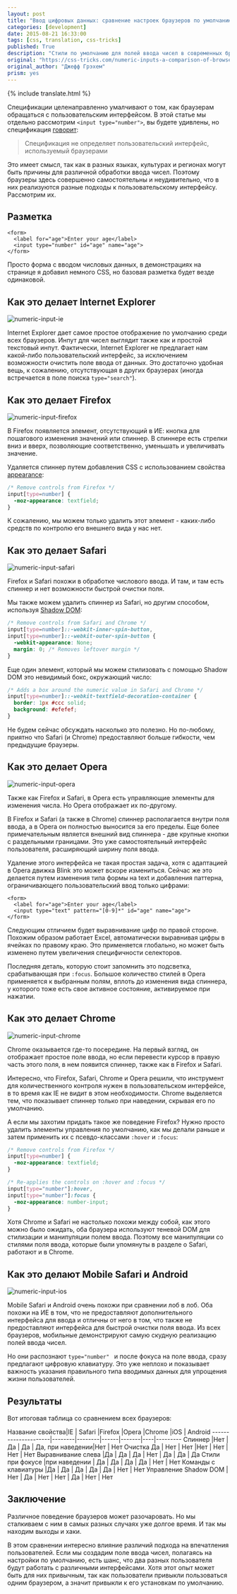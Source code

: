 ```yaml
---
layout: post
title: "Ввод цифровых данных: сравнение настроек браузеров по умолчанию"
categories: [development]
date: 2015-08-21 16:33:00
tags: [css, translation, css-tricks]
published: True
description: "Стили по умолчанию для полей ввода чисел в современных браузерах и возможности по их настройке." 
original: "https://css-tricks.com/numeric-inputs-a-comparison-of-browser-defaults/"
original_author: "Джефф Грэхем"
prism: yes
---
```

{% include translate.html %}

Спецификации целенаправленно умалчивают о том, как браузерам обращаться  с пользовательским интерфейсом. В этой статье мы отдельно  рассмотрим `<input type="number">`, вы будете удивлены, но спецификация [говорит](http://www.w3.org/html/wg/drafts/html/master/semantics.html#number-state-(type=number)):

>Спецификация не определяет пользовательский интерфейс, используемый браузерами

Это имеет смысл, так как в разных языках, культурах и регионах могут быть причины для различной обработки ввода чисел. Поэтому браузеры здесь совершенно самостоятельны и неудивительно, что в них реализуются разные подходы к пользовательскому интерфейсу. Рассмотрим их.

## Разметка

```markup
<form>
  <label for="age">Enter your age</label>
  <input type="number" id="age" name="age">
</form>
```

Просто форма с вводом числовых данных, в демонстрациях на странице  я добавил немного CSS, но базовая разметка будет везде одинаковой.

## Как это делает Internet Explorer

![numeric-input-ie](/images/development/numericInput-ie.gif)

Internet Explorer дает самое простое отображение по умолчанию среди всех браузеров. Инпут для чисел выглядит также как и простой текстовый инпут. Фактически, Internet Explorer не предлагает нам какой-либо пользовательский интерфейс, за исключением возможности очистить поле ввода от данных. Это достаточно удобная вещь,  к сожалению, отсутствующая в других браузерах (иногда встречается в поле поиска `type="search"`).

## Как это делает Firefox

![numeric-input-firefox](/images/development/numericInput-firefox.gif)

В Firefox появляется элемент, отсутствующий в ИЕ: кнопка для пошагового изменения значений или спиннер. В спиннере есть стрелки вниз и вверх, позволяющие соответственно, уменьшать и увеличивать значение. 

Удаляется спиннер путем добавления CSS с использованием свойства [appearance](https://css-tricks.com/almanac/properties/a/appearance/):

```css
/* Remove controls from Firefox */
input[type=number] {
  -moz-appearance: textfield;
}
```

К сожалению, мы можем только удалить этот элемент -  каких-либо средств по контролю его внешнего вида у нас нет.

## Как это делает Safari

![numeric-input-safari](/images/development/numericInput-safari.gif)

Firefox и Safari похожи в обработке числового ввода. И там, и там есть спиннер и нет возможности быстрой очистки поля.


Мы также можем удалить спиннер из  Safari, но другим способом, используя [Shadow DOM](http://glazkov.com/2011/01/14/what-the-heck-is-shadow-dom/):

```css
/* Remove controls from Safari and Chrome */
input[type=number]::-webkit-inner-spin-button, 
input[type=number]::-webkit-outer-spin-button { 
  -webkit-appearance: None;
  margin: 0; /* Removes leftover margin */
}
```

Еще один элемент, который мы можем стилизовать с помощью Shadow DOM это невидимый бокс, окружающий число:

```css
/* Adds a box around the numeric value in Safari and Chrome */
input[type=number]::-webkit-textfield-decoration-container {
  border: 1px #ccc solid;
  background: #efefef;
}
```

Не будем сейчас обсуждать насколько это полезно. Но по-любому, приятно что Safari (и Chrome) предоставляют больше гибкости, чем предыдущие браузеры.

## Как это делает Opera

![numeric-input-opera](/images/development/numericInput-opera.gif)

Также как Firefox и Safari, в Opera есть управляющие элементы для изменения числа. Но Opera отображает их по-другому.

В Firefox и Safari (а также в Chrome) спиннер располагается внутри поля ввода, а в  Opera он полностью выносится за его пределы. Еще более примечательным является внешний вид спиннера - две крупные кнопки с раздельными границами. Это уже самостоятельный интерфейс пользователя, расширяющий ширину поля ввода.

Удаление этого интерфейса не такая простая задача, хотя с адаптацией в  Opera движка Blink это может вскоре измениться. Сейчас же это делается путем изменения типа формы на text и добавления паттерна, ограничивающего пользовательский ввод только цифрами:

```markup
<form>
  <label for="age">Enter your age</label>
  <input type="text" pattern="[0-9]*" id="age" name="age">
</form>
```

Следующим отличием будет выравнивание цифр по правой стороне. Похожим образом работает  Excel, автоматически выравнивая цифры в ячейках по правому краю. Это применяется глобально, но может быть изменено путем увеличения специфичности селекторов.

Последняя деталь,  которую стоит запомнить это подсветка, срабатывающая при `:focus`. Большое количество стилей в Opera  применяется к выбранным полям, вплоть до изменения вида спиннера, у которого тоже есть свое активное состояние, активируемое при нажатии.

## Как это делает Chrome

![numeric-input-chrome](/images/development/numericInput-chrome.gif)

Chrome оказывается где-то посередине. На первый взгляд, он отображает простое поле ввода, но если перевести курсор в правую часть этого поля, в нем появится спиннер, также как в Firefox и Safari.

Интересно, что Firefox, Safari, Chrome и Opera решили, что инструмент для количественного контроля нужен в пользовательском интерфейсе, в то время как  IE не видит в этом необходимости. Chrome выделяется тем, что показывает спиннер только при наведении, скрывая его по умолчанию.

А если мы захотим придать такое же поведение Firefox? Нужно просто удалить элементы управления по умолчанию, как мы делали раньше и затем применить их с псевдо-классами `:hover` и `:focus`:

```css
/* Remove controls from Firefox */
input[type=number] {
  -moz-appearance: textfield;
}

/* Re-applies the controls on :hover and :focus */
input[type="number"]:hover,
input[type="number"]:focus {
  -moz-appearance: number-input;
}
```

Хотя Chrome и Safari не настолько похожи между собой, как этого можно было ожидать, оба браузера используют теневой DOM для стилизации и манипуляции полем ввода. Поэтому все манипуляции со стилями поля ввода, которые были упомянуты в разделе о Safari, работают и в Chrome.

## Как это делают Mobile Safari и Android 

![numeric-input-ios](/images/development/numericInput-ios.gif)

Mobile Safari и Android очень похожи при сравнении лоб в лоб. Оба похожи на ИЕ в том, что не предоставляют дополнительного интерфейса для ввода и отличны от него в том, что также не предоставляют интерфейса для быстрой очистки поля ввода. Из всех браузеров, мобильные демонстрируют самую скудную реализацию полей ввода чисел.

Но они распознают `type="number" ` и после фокуса на поле ввода, сразу предлагают цифровую клавиатуру. Это уже неплохо и показывает важность указания правильного типа вводимых данных для упрощения жизни пользователей.


## Результаты

Вот итоговая таблица со сравнением всех браузеров:

Название свойства|IE | Safari |Firefox |Opera |Chrome |iOS | Android
---------------------|--------|--------|------|-------|----|---------
Спиннер              |Нет      |    Да |  Да |   Да, при наведении|Нет | Нет
Очистка Да    | Нет | Нет  |Нет | Нет | Нет | Нет
Выравнивание слева |Да | Да |    Да |    Нет | Да   |  Да  |   Да
Стили при фокусе |при наведении  | Да  |   Да   |  Да   |  Да  |   Нет | Нет
Команды с клавиатуры |Да   | Да   |  Да  |   Да   |  Да  |   Нет | Нет
Управление Shadow DOM | Нет |  Да  |   Нет | Нет | Да  |   Нет | Нет

## Заключение

Различное поведение браузеров может разочаровать. Но мы сталкиваем с ним в самых разных случаях уже долгое время. И так мы находим выходы и хаки.

В этом сравнении интересно влияние различий подхода на впечатления пользователей. Если мы создадим поле ввода чисел, полагаясь на настройки по умолчанию, есть шанс, что два разных пользователя будут работать с различными интерфейсами. Хотя этот опыт может быть для них привычным, так как пользователи привыкли пользоваться одним браузером, а значит привыкли к его установкам по умолчанию.
